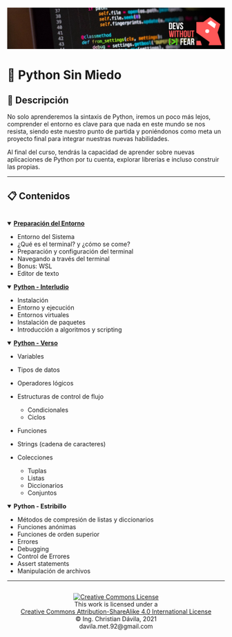 ![Logo Python](assets/imgs/banner.jpg "Python")

# **🐍 Python Sin Miedo**

## **📘 Descripción**
No solo aprenderemos la sintaxis de Python, iremos un poco más lejos, comprender el entorno es clave para que nada en este mundo se nos resista, siendo este nuestro punto de partida y poniéndonos como meta un proyecto final para integrar nuestras nuevas habilidades.

Al final del curso, tendrás la capacidad de aprender sobre nuevas aplicaciones de Python por tu cuenta, explorar librerías e incluso construir las propias.

---

## **📋 Contenidos**
<br>
<details open>
	<summary><strong><a href="Sesion 1/Introduction.md">Preparación del Entorno</a></strong></summary>

*	Entorno del Sistema
*	¿Qué es el terminal? y ¿cómo se come?
*	Preparación y configuración del terminal
*	Navegando a través del terminal 
*	Bonus: WSL
*	Editor de texto

</details>
<details open>
	<summary><strong><a href="Sesion 2/Interludio.md">Python - Interludio</a></strong></summary>

*	Instalación
*	Entorno y ejecución
*	Entornos virtuales
*	Instalación de paquetes
*	Introducción a algoritmos y scripting

</details>

</details>
<details open>
	<summary><strong><a href="Sesion 2/Verso.md">Python - Verso</a></strong></summary>

*	Variables
*	Tipos de datos
*	Operadores lógicos
*	Estructuras de control de flujo

	+	Condicionales
	+	Ciclos

*	Funciones
*	Strings (cadena de caracteres)
*	Colecciones

	+	Tuplas
	+	Listas
	+	Diccionarios
	+	Conjuntos

</details>

</details>
<details open>
	<summary><strong>Python - Estribillo</strong></summary>

*	Métodos de compresión de listas y diccionarios
*	Funciones anónimas
*	Funciones de orden superior
*	Errores
*	Debugging
*	Control de Errores
*	Assert statements
*	Manipulación de archivos

</details>

---


<footer>
<p style="float:left; width: 100%; text-align:center;">
<a rel="license" href="http://creativecommons.org/licenses/by-sa/4.0/"><img alt="Creative Commons License" style="border-width:0" src="https://i.creativecommons.org/l/by-sa/4.0/88x31.png" /></a><br />This work is licensed under a <br /><a rel="license" href="http://creativecommons.org/licenses/by-sa/4.0/">Creative Commons Attribution-ShareAlike 4.0 International License</a>
<br>© Ing. Christian Dávila, 2021
<br>davila.met.92@gmail.com
</p>
</footer>